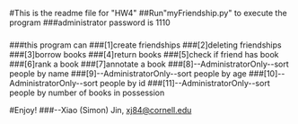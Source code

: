 #This is the readme file for "HW4"
##Run"myFriendship.py" to execute the program
###administrator password is 1110
### 
###this program can
###[1]create friendships
###[2]deleting friendships
###[3]borrow books
###[4]return books
###[5]check if friend has book
###[6]rank a book
###[7]annotate a book
###[8]--AdministratorOnly--sort people by name
###[9]--AdministratorOnly--sort people by age
###[10]--AdministratorOnly--sort people by id
###[11]--AdministratorOnly--sort people by number of books in possession

#Enjoy!
###--Xiao (Simon) Jin, xj84@cornell.edu